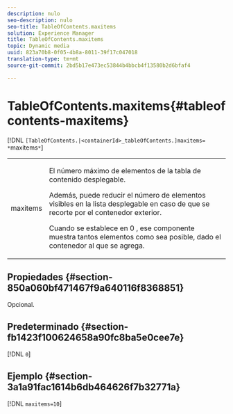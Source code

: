 ```yaml
---
description: nulo
seo-description: nulo
seo-title: TableOfContents.maxitems
solution: Experience Manager
title: TableOfContents.maxitems
topic: Dynamic media
uuid: 823a70b8-0f05-4b8a-8011-39f17c047018
translation-type: tm+mt
source-git-commit: 2bd5b17e473ec53844b4bbcb4f13580b2d6bfaf4

---
```



# TableOfContents.maxitems{#tableofcontents-maxitems}

[!DNL `[TableOfContents.|<containerId>_tableOfContents.]maxitems= *`maxitems`*`]

<table id="table_F9BC656721B04870AC628ACBC47E7200"> 
 <tbody> 
  <tr> 
   <td> <p> <span class="codeph"><span class="varname"> maxitems</span></span> </p> </td> 
   <td> <p>El número máximo de elementos de la tabla de contenido desplegable. </p> <p>Además, puede reducir el número de elementos visibles en la lista desplegable en caso de que se recorte por el contenedor exterior. </p> <p>Cuando se establece en <span class="codeph"> 0</span> , ese componente muestra tantos elementos como sea posible, dado el contenedor al que se agrega. </p> </td> 
  </tr> 
 </tbody> 
</table>

## Propiedades {#section-850a060bf471467f9a640116f8368851}

Opcional.

## Predeterminado {#section-fb1423f100624658a90fc8ba5e0cee7e}

[!DNL `0`]

## Ejemplo {#section-3a1a91fac1614b6db464626f7b32771a}

[!DNL `maxitems=10`]
